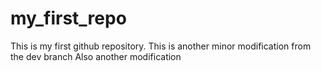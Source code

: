 # my_first_repo
This is my first github repository.
This is another minor modification from the dev branch
Also another modification
